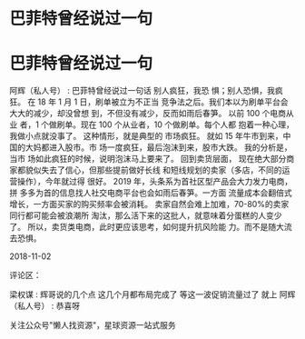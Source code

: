 # 巴菲特曾经说过一句

# 巴菲特曾经说过一句

阿辉（私人号） : 巴菲特曾经说过一句话 别人疯狂，我恐 惧；别人恐惧，我疯狂。 在 18 年 1 月 1 日，刷单被立为不正当 竞争法之后。我们本以为刷单平台会大大的减少，却没曾想 到，不但没有减少，反而如雨后春笋。 以前 100 个电商从业 者，1 个做刷单。现在 100 个从业者，10 个做刷单。每个人都 抱着一种心理，我做小点就没事了。 这种情形，就是典型的 市场疯狂。 就如 15 年牛市到来，中国的大妈都进入股市。市 场一度疯狂，最后泡沫到来，股市大跌。 我的分析是，当市 场如此疯狂的时候，说明泡沫马上要来了。 回到卖货层面， 现在绝大部分商家都貌似失去了信心，但那些提前做好长线 和短线规划的卖家（多店，不同的运营操作），今年就过得 很好。 2019 年，头条系为首社区型产品会大力发力电商，拼 多多为首的信息找人社交电商平台也会如雨后春笋。一方面 流量成本会翻倍式增长，一方面买家的购买频率会被消耗。 卖家自然会难上加难，70-80%的卖家同行都可能会被浪潮所 淘汰，那么活下来的这批人，就意味着分蛋糕的人变少了。 所以，卖货类电商，此时更应该思考，如何提升抗风险能 力。而不是随大流去恐惧。

2018-11-02

评论区：

梁权谋 : 辉哥说的几个点 这几个月都布局完成了 等这一波促销流量过了 就上 阿辉（私人号） : 恭喜呀

关注公众号"懒人找资源"，星球资源一站式服务
